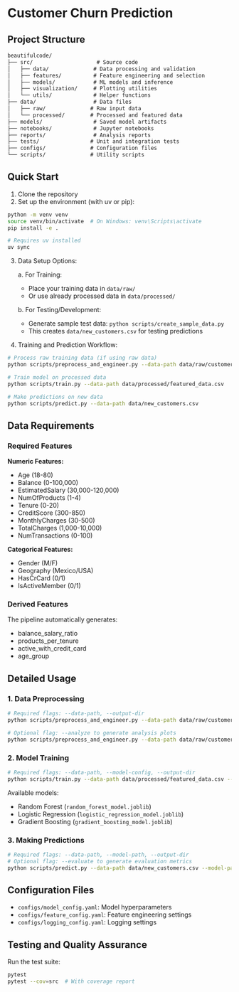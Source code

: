 # Customer Churn Prediction

## Project Structure

```md
beautifulcode/
├── src/                    # Source code
│   ├── data/              # Data processing and validation
│   ├── features/          # Feature engineering and selection
│   ├── models/            # ML models and inference
│   ├── visualization/     # Plotting utilities
│   └── utils/             # Helper functions
├── data/                  # Data files
│   ├── raw/              # Raw input data
│   └── processed/        # Processed and featured data
├── models/                # Saved model artifacts
├── notebooks/             # Jupyter notebooks
├── reports/               # Analysis reports
├── tests/                # Unit and integration tests
├── configs/              # Configuration files
└── scripts/              # Utility scripts
```

## Quick Start

1. Clone the repository
2. Set up the environment (with uv or pip):

```bash
python -m venv venv
source venv/bin/activate  # On Windows: venv\Scripts\activate
pip install -e .
```

```bash
# Requires uv installed
uv sync
```

3. Data Setup Options:

   a. For Training:
   - Place your training data in `data/raw/`
   - Or use already processed data in `data/processed/`

   b. For Testing/Development:
   - Generate sample test data: `python scripts/create_sample_data.py`
   - This creates `data/new_customers.csv` for testing predictions

4. Training and Prediction Workflow:

```bash
# Process raw training data (if using raw data)
python scripts/preprocess_and_engineer.py --data-path data/raw/customer_data.csv

# Train model on processed data
python scripts/train.py --data-path data/processed/featured_data.csv

# Make predictions on new data
python scripts/predict.py --data-path data/new_customers.csv
```

## Data Requirements

### Required Features

**Numeric Features:**

- Age (18-80)
- Balance (0-100,000)
- EstimatedSalary (30,000-120,000)
- NumOfProducts (1-4)
- Tenure (0-20)
- CreditScore (300-850)
- MonthlyCharges (30-500)
- TotalCharges (1,000-10,000)
- NumTransactions (0-100)

**Categorical Features:**

- Gender (M/F)
- Geography (Mexico/USA)
- HasCrCard (0/1)
- IsActiveMember (0/1)

### Derived Features

The pipeline automatically generates:

- balance_salary_ratio
- products_per_tenure
- active_with_credit_card
- age_group

## Detailed Usage

### 1. Data Preprocessing

```bash
# Required flags: --data-path, --output-dir
python scripts/preprocess_and_engineer.py --data-path data/raw/customer_data.csv --output-dir data/processed

# Optional flag: --analyze to generate analysis plots
python scripts/preprocess_and_engineer.py --data-path data/raw/customer_data.csv --output-dir data/processed --analyze
```

### 2. Model Training

```bash
# Required flags: --data-path, --model-config, --output-dir
python scripts/train.py --data-path data/processed/featured_data.csv --model-config configs/model_config.yaml --output-dir models/
```

Available models:

- Random Forest (`random_forest_model.joblib`)
- Logistic Regression (`logistic_regression_model.joblib`)
- Gradient Boosting (`gradient_boosting_model.joblib`)

### 3. Making Predictions

```bash
# Required flags: --data-path, --model-path, --output-dir
# Optional flag: --evaluate to generate evaluation metrics
python scripts/predict.py --data-path data/new_customers.csv --model-path models/random_forest_model.joblib --output-dir predictions/ --evaluate
```

## Configuration Files

- `configs/model_config.yaml`: Model hyperparameters
- `configs/feature_config.yaml`: Feature engineering settings
- `configs/logging_config.yaml`: Logging settings

## Testing and Quality Assurance

Run the test suite:

```bash
pytest
pytest --cov=src  # With coverage report
```
